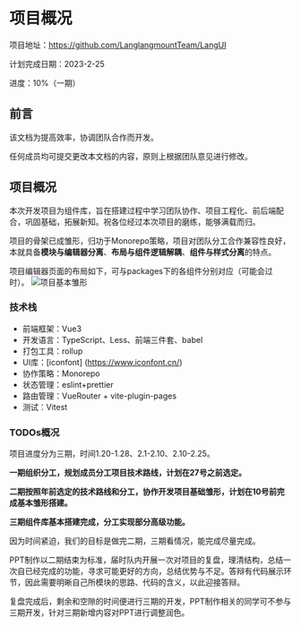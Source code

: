 # 项目概况
项目地址：https://github.com/LanglangmountTeam/LangUI

计划完成日期：2023-2-25

进度：10%（一期）
## 前言
该文档为提高效率，协调团队合作而开发。

任何成员均可提交更改本文档的内容，原则上根据团队意见进行修改。
## 项目概况
本次开发项目为组件库，旨在搭建过程中学习团队协作、项目工程化、前后端配合，巩固基础，拓展新知。祝各位经过本次项目的磨练，能够满载而归。

项目的骨架已成雏形，归功于Monorepo策略，项目对团队分工合作兼容性良好，本就具备**模块与编辑器分离**、**布局与组件逻辑解耦**、**组件与样式分离**的特点。

项目编辑器页面的布局如下，可与packages下的各组件分别对应（可能会过时）。
![项目基本雏形]()

### 技术栈
- 前端框架：Vue3
- 开发语言：TypeScript、Less、前端三件套、babel
- 打包工具：rollup
- UI库：[iconfont] (https://www.iconfont.cn/)
- 协作策略：Monorepo
- 状态管理：eslint+prettier
- 路由管理：VueRouter + vite-plugin-pages
- 测试：Vitest


### TODOs概况

项目进度分为三期，时间1.20-1.28、2.1-2.10、2.10-2.25。

**一期组织分工，规划成员分工项目技术路线，计划在27号之前选定。**

**二期按照年前选定的技术路线和分工，协作开发项目基础雏形，计划在10号前完成基本雏形搭建。**

**三期组件库基本搭建完成，分工实现部分高级功能。**

因为时间紧迫，我们的目标是做完二期，三期看情况，能完成尽量完成。

PPT制作以二期结束为标准，届时队内开展一次对项目的复盘，理清结构，总结一次自已经完成的功能，寻求可能更好的方向，总结优势与不足。答辩有代码展示环节，因此需要明晰自己所模块的思路、代码的含义，以此迎接答辩。

复盘完成后，剩余和空隙的时间便进行三期的开发，PPT制作相关的同学可不参与三期开发，针对三期新增内容对PPT进行调整润色。

